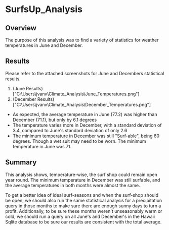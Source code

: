 # SurfsUp_Analysis

## Overview 

The purpose of this analysis was to find a variety of statistics for weather temperatures in June and December.

## Results 

Please refer to the attached screenshots for June and Decembers statistical results.
1. (June Results)["C:\Users\jvanv\Climate_Analysis\June_Temperatures.png"]
2. (December Results)["C:\Users\jvanv\Climate_Analysis\December_Temperatures.png"]
- As expected, the average temperature in June (77.2) was higher than December (71.1), but only by 6.1 degrees
- The temperature varies more in December, with a standard deviation of 3.4, compared to June's standard deviation of only 2.6
- The minimum temperature in December was still "Surf-able", being 60 degrees. Though a wet suit may need to be worn. The minimum temperature in June was 71.

## Summary

This analysis shows, temperature-wise, the surf shop could remain open year round. The minimum temperature in December was still surfable, and the average temperatures in both months were almost the same. 

To get a better idea of ideal surf-seasons and when the surf-shop should be open, we should also run the same statistical analysis for a precipitation query in those months to make sure there are enough sunny days to turn a profit. Additionally, to be sure these months weren't unseasonably warm or cold, we should run a query on all June's and December's in the Hawaii Sqlite database to be sure our results are consistent with the total average.
